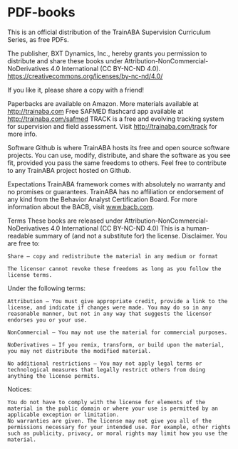 # PDF-books
This is an official distribution of the TrainABA Supervision Curriculum Series, as free PDFs.

The publisher, BXT Dynamics, Inc., hereby grants you permission to distribute and share these books under Attribution-NonCommercial-NoDerivatives 4.0 International (CC BY-NC-ND 4.0). https://creativecommons.org/licenses/by-nc-nd/4.0/

If you like it, please share a copy with a friend!

Paperbacks are available on Amazon.
More materials available at http://trainaba.com
Free SAFMED flashcard app available at http://trainaba.com/safmed
TRACK is a free and evolving tracking system for supervision and field assessment. Visit http://trainaba.com/track for more info.

Software
Github is where TrainABA hosts its free and open source software projects. You can use, modify, distribute, and share the software as you see fit, provided you pass the same freedoms to others. Feel free to contribute to any TrainABA project hosted on Github.


Expectations
TrainABA framework comes with absolutely no warranty and no promises or guarantees. TrainABA has no affiliation or endorsement of any kind from the Behavior Analyst Certification Board. For more information about the BACB, visit www.bacb.com.


Terms
These books are released under Attribution-NonCommercial-NoDerivatives 4.0 International (CC BY-NC-ND 4.0)
This is a human-readable summary of (and not a substitute for) the license. Disclaimer.
You are free to:

    Share — copy and redistribute the material in any medium or format

    The licensor cannot revoke these freedoms as long as you follow the license terms.

Under the following terms:

    Attribution — You must give appropriate credit, provide a link to the license, and indicate if changes were made. You may do so in any reasonable manner, but not in any way that suggests the licensor endorses you or your use.

    NonCommercial — You may not use the material for commercial purposes.

    NoDerivatives — If you remix, transform, or build upon the material, you may not distribute the modified material.

    No additional restrictions — You may not apply legal terms or technological measures that legally restrict others from doing anything the license permits.

Notices:

    You do not have to comply with the license for elements of the material in the public domain or where your use is permitted by an applicable exception or limitation.
    No warranties are given. The license may not give you all of the permissions necessary for your intended use. For example, other rights such as publicity, privacy, or moral rights may limit how you use the material.




